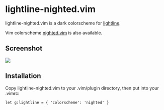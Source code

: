 # lightline-nighted.vim

lightline-nighted.vim is a dark colorscheme for [lightline](https://github.com/itchyny/lightline.vim).

Vim colorscheme [nighted.vim](https://github.com/wolf-dog/nighted.vim) is also available.

## Screenshot

![](http://to-mega-therion.net/assets/media/lightline-nighted_vim.png)

## Installation

Copy lightline-nighted.vim to your .vim/plugin directory, then put into your .vimrc:

    let g:lightline = { 'colorscheme': 'nighted' }
